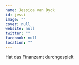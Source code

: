 ```yaml
---
name: Jessica van Dyck
id: jessi
image: ""
cover: null
website: null
twitter: ""
facebook: null
location: ""
---
```

Hat das Finanzamt durchgespielt